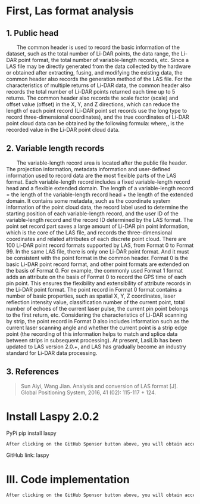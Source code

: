 #  First, Las format analysis 

##  1. Public head 

   The common header is used to record the basic information of the dataset, such as the total number of Li-DAR points, the data range, the Li-DAR point format, the total number of variable-length records, etc. Since a LAS file may be directly generated from the data collected by the hardware or obtained after extracting, fusing, and modifying the existing data, the common header also records the generation method of the LAS file. For the characteristics of multiple returns of Li-DAR data, the common header also records the total number of Li-DAR points returned each time up to 5 returns. The common header also records the scale factor (scale) and offset value (offset) in the X, Y, and Z directions, which can reduce the length of each point record (Li-DAR point set records use the long type to record three-dimensional coordinates), and the true coordinates of Li-DAR point cloud data can be obtained by the following formula: where,, is the recorded value in the Li-DAR point cloud data. 

##  2. Variable length records 

   The variable-length record area is located after the public file header. The projection information, metadata information and user-defined information used to record data are the most flexible parts of the LAS format. Each variable-length record includes a fixed variable-length record head and a flexible extended domain. The length of a variable-length record = the length of the variable-length record head + the length of the extended domain. It contains some metadata, such as the coordinate system information of the point cloud data, the record label used to determine the starting position of each variable-length record, and the user ID of the variable-length record and the record ID determined by the LAS format. The point set record part saves a large amount of Li-DAR pin point information, which is the core of the LAS file, and records the three-dimensional coordinates and related attributes of each discrete point cloud. There are 100 Li-DAR point record formats supported by LAS, from Format 0 to Format 99. In the same LAS file, there is only one Li-DAR point format. And it must be consistent with the point format in the common header. Format 0 is the basic Li-DAR point record format, and other point formats are extended on the basis of Format 0. For example, the commonly used Format 1 format adds an attribute on the basis of Format 0 to record the GPS time of each pin point. This ensures the flexibility and extensibility of attribute records in the Li-DAR point format. The point record in Format 0 format contains a number of basic properties, such as spatial X, Y, Z coordinates, laser reflection intensity value, classification number of the current point, total number of echoes of the current laser pulse, the current pin point belongs to the first return, etc. Considering the characteristics of Li-DAR scanning by strip, the point record in Format 0 also includes information such as the current laser scanning angle and whether the current point is a strip edge point (the recording of this information helps to match and splice data between strips in subsequent processing). At present, LasiLib has been updated to LAS version 2.0.+, and LAS has gradually become an industry standard for Li-DAR data processing. 

##  3. References 

>  Sun Aiyi, Wang Jian. Analysis and conversion of LAS format [J]. Global Positioning System, 2016, 41 (02): 115-117 + 124. 

#  Install Laspy 2.0.2 

 PyPi pip install laspy 

  ```python  
After clicking on the GitHub Sponsor button above, you will obtain access permissions to my private code repository ( https://github.com/slowlon/my_code_bar ) to view this blog code. By searching the code number of this blog, you can find the code you need, code number is: 2024020309574428056
  ```  
 GitHub link: laspy 

#  III. Code implementation 

  ```python  
After clicking on the GitHub Sponsor button above, you will obtain access permissions to my private code repository ( https://github.com/slowlon/my_code_bar ) to view this blog code. By searching the code number of this blog, you can find the code you need, code number is: 2024020309574428056
  ```  
